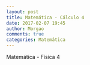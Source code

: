 ```yaml
---
layout: post
title: Matemática - Cálculo 4
date: 2017-02-07 19:45
author: Morgao
comments: true
categories: Matemática
---
```


Matemática - Física 4